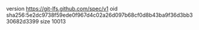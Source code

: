 version https://git-lfs.github.com/spec/v1
oid sha256:5e2dc9738f59ede0f967d4c02a26d097b68cf0d8b43ba9f36d3bb330682d3399
size 10013
